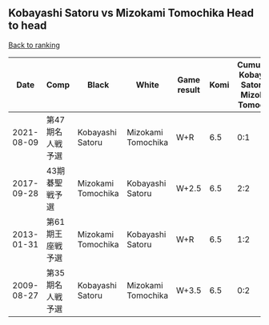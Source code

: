 ## Kobayashi Satoru vs Mizokami Tomochika Head to head

[Back to ranking](../../index.md)




| **Date** | **Comp** | **Black** | **White** | **Game result** | **Komi** | **Cumulative Kobayashi Satoru vs Mizokami Tomochika** | **Kobayashi Satoru streak** | **Mizokami Tomochika streak** | 
| --- | --- | --- | --- | --- | --- | --- | --- | --- |
| 2021-08-09 | 第47期名人戦予選 | Kobayashi Satoru | Mizokami Tomochika | W+R | 6.5 | 0:1 | 0 | 1 | 
| 2017-09-28 | 43期碁聖戦予選 | Mizokami Tomochika | Kobayashi Satoru | W+2.5 | 6.5 | 2:2 | 2 | 0 | 
| 2013-01-31 | 第61期王座戦予選 | Mizokami Tomochika | Kobayashi Satoru | W+R | 6.5 | 1:2 | 1 | 0 | 
| 2009-08-27 | 第35期名人戦予選 | Kobayashi Satoru | Mizokami Tomochika | W+3.5 | 6.5 | 0:2 | 0 | 2 |




